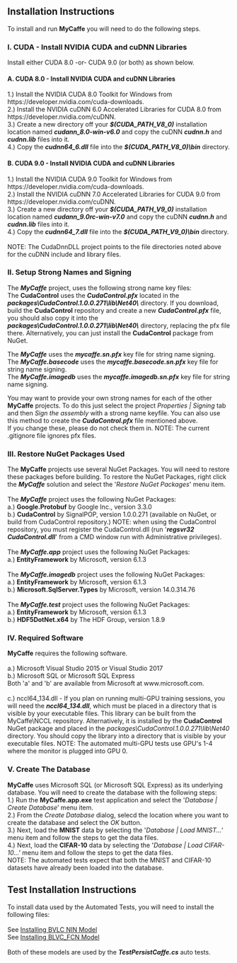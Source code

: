 <H2>Installation Instructions</H2>
To install and run <b>MyCaffe</b> you will need to do the following steps.
</br>
<H3>I. CUDA - Install NVIDIA CUDA and cuDNN Libraries</H3>
Install either CUDA 8.0 -or- CUDA 9.0 (or both) as shown below.
<H4>A. CUDA 8.0 - Install NVIDIA CUDA and cuDNN Libraries</H4>
1.) Install the NVIDIA CUDA 8.0 Toolkit for Windows from https://developer.nvidia.com/cuda-downloads. 
</br>2.) Install the NVIDIA cuDNN 6.0 Accelerated Libraries for CUDA 8.0 from https://developer.nvidia.com/cuDNN.
</br>3.) Create a new directory off your <b><i>$(CUDA_PATH_V8_0)</i></b> installation location  named <b><i>cudann_8.0-win-v6.0</i></b> and copy the cuDNN <b><i>cudnn.h</i></b> and <b><i>cudnn.lib</i></b> files into it.
</br>4.) Copy the <b><i>cudnn64_6.dll</i></b> file into the <b><i>$(CUDA_PATH_V8_0)\bin</i></b> directory.
</br>
<H4>B. CUDA 9.0 - Install NVIDIA CUDA and cuDNN Libraries</H4>
1.) Install the NVIDIA CUDA 9.0 Toolkit for Windows from https://developer.nvidia.com/cuda-downloads. 
</br>2.) Install the NVIDIA cuDNN 7.0 Accelerated Libraries for CUDA 9.0 from https://developer.nvidia.com/cuDNN.
</br>3.) Create a new directory off your <b><i>$(CUDA_PATH_V9_0)</i></b> installation location  named <b><i>cudann_9.0rc-win-v7.0</i></b> and copy the cuDNN <b><i>cudnn.h</i></b> and <b><i>cudnn.lib</i></b> files into it.
</br>4.) Copy the <b><i>cudnn64_7.dll</i></b> file into the <b><i>$(CUDA_PATH_V9_0)\bin</i></b> directory.
</br>
</br>NOTE: The CudaDnnDLL project points to the file directories noted above for the cuDNN include and library files.  

<H3>II. Setup Strong Names and Signing</H3>
The <b><i>MyCaffe</i></b> project, uses the following strong name key files:
</br>The <b>CudaControl</b> uses the <b><i>CudaControl.pfx</i></b> located in the <b><i>packages\CudaControl.1.0.0.271\lib\Net40\</i></b> directory.  
If you download, build the <b>CudaControl</b> repository and create a new <b><i>CudaControl.pfx</i></b> file, you should also copy it into the 
<b><i>packages\CudaControl.1.0.0.271\lib\Net40\</i></b> directory, replacing the pfx file there.  Alternatively, you can just install 
the <b>CudaControl</b> package from NuGet.
</p>
The <b><i>MyCaffe</i></b> uses the <b><i>mycaffe.sn.pfx</i></b> key file for string name signing.
</br>The <b><i>MyCaffe.basecode</i></b> uses the <b><i>mycaffe.basecode.sn.pfx</i></b> key file for string name signing.
</br>The <b><i>MyCaffe.imagedb</i></b> uses the <b><i>mycaffe.imagedb.sn.pfx</i></b> key file for string name signing.
</p>
You may want to provide your own strong names for each of the other <b>MyCaffe</b> projects.  To do this just select the project <i>Properties | Signing</i> tab and
then <i>Sign the assembly</i> with a strong name keyfile.  You can also use this method to create the <b><i>CudaControl.pfx</i></b> file mentioned above.
</br>If you change these, please do not check them in.  NOTE: The current .gitignore file ignores pfx files.

<H3>III. Restore NuGet Packages Used</H3>
The <b>MyCaffe</b> projects use several NuGet Packages. You will need to restore these packages before building.  To restore the NuGet Packages, 
right click the <b><i>MyCaffe</i></b> solution and select the '<i>Restore NuGet Packages</i>' menu item.
</br>
</br>The <b><i>MyCaffe</i></b> project uses the following NuGet Packages:
</br>a.) <b>Google.Protobuf</b> by Google Inc., version 3.3.0
</br>b.) <b>CudaControl</b> by SignalPOP, version 1.0.0.271 (available on NuGet, or build from CudaControl repository.)  NOTE: when using the CudaControl repository,
you must register the CudaControl.dll (run '<b><i>regsvr32 CudaControl.dll</i></b>' from a CMD window run with Administrative privileges).
</br>
</br>The <b><i>MyCaffe.app</i></b> project uses the following NuGet Packages:
  </br>a.) <b>EntityFramework</b> by Microsoft, version 6.1.3
</br>
</br>The <b><i>MyCaffe.imagedb</i></b> project uses the following NuGet Packages:
  </br>a.) <b>EntityFramework</b> by Microsoft, version 6.1.3
  </br>b.) <b>Microsoft.SqlServer.Types</b> by Microsoft, version 14.0.314.76
</br>
</br>The <b><i>MyCaffe.test</i></b> project uses the following NuGet Packages:
  </br>a.) <b>EntityFramework</b> by Microsoft, version 6.1.3  
  </br>b.) <b>HDF5DotNet.x64</b> by The HDF Group, version 1.8.9
<H3>IV. Required Software</H3>
<b>MyCaffe</b> requires the following software.
</br>
</br>a.) Microsoft Visual Studio 2015 or Visual Studio 2017
</br>b.) Microsoft SQL or Microsoft SQL Express
</br>Both 'a' and 'b' are available from Microsoft at www.microsoft.com.
</br>
</br>c.) nccl64_134.dll - If you plan on running multi-GPU training sessions, you will need the <b><i>nccl64_134.dll</i></b>, which must be placed
in a directory that is visible by your executable files.  This library can be built from the MyCaffe\NCCL repository.  Alternatively, it is installed
by the <b>CudaControl</b> NuGet package and placed in the <i>packages\CudaControl.1.0.0.271\lib\Net40</i> directory.  You should copy the library into
a directory that is visible by your executable files.  NOTE: The automated multi-GPU tests use GPU's 1-4 where the monitor is plugged into GPU 0.
</br>
<H3>V. Create The Database</H3>
<b>MyCaffe</b> uses Microsoft SQL (or Microsoft SQL Express) as its underlying database.  You will need to create the database with the following steps:
</br>1.) Run the <b>MyCaffe.app.exe</b> test application and select the '<i>Database | Create Database</i>' menu item.
</br>2.) From the <i>Create Database</i> dialog, selecd the location where you want to create the database and select the <i>OK</i> button.
</br>3.) Next, load the <b>MNIST</b> data by selecting the '<i>Database | Load MNIST...'</i> menu item and follow the steps to get the data files.
</br>4.) Next, load the <b>CIFAR-10</b> data by selecting the '<i>Database | Load CIFAR-10...'</i> menu item and follow the steps to get the data files.
</br>NOTE: The automated tests expect that both the MNIST and CIFAR-10 datasets have already been loaded into the database.
<H2>Test Installation Instructions</H2>
To install data used by the Automated Tests, you will need to install the following files:
</br>
</br>See <a href=".\MyCaffe.test\test_data\models\bvlc_nin\INSTALL.md">Installing BVLC NIN Model</a>
</br>See <a href=".\MyCaffe.test\test_data\models\voc_fcns32\INSTALL.md">Installing BLVC_FCN Model</a>
</br>
</br>Both of these models are used by the <b><i>TestPersistCaffe.cs</i></b> auto tests.

